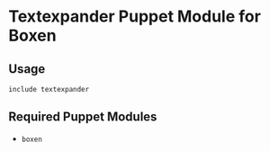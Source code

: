 # Textexpander Puppet Module for Boxen

## Usage

```puppet
include textexpander
```

## Required Puppet Modules

* `boxen`
